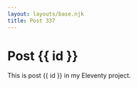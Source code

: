 ```yaml
---
layout: layouts/base.njk
title: Post 337
---
```


# Post {{ id }}

This is post {{ id }} in my Eleventy project.
